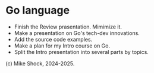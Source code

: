 # Go language

* Finish the Review prasentation. Mimimize it.
* Make a presentation on Go's tech-dev innovations.
* Add the source code examples.
* Make a plan for my Intro course on Go.
* Split the Intro presentation into several parts by topics.

(c) Mike Shock, 2024-2025.
